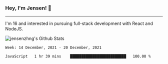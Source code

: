 ### Hey, I'm Jensen! 👋

---

I'm 16 and interested in pursuing full-stack development with React and NodeJS.

![jensenzhng's Github Stats](https://github-readme-stats.vercel.app/api?username=jensenzhng&theme=dark&show_icons=true&count_private=true&include_all_commits=true)

<!--START_SECTION:waka-->
```text
Week: 14 December, 2021 - 20 December, 2021

JavaScript   1 hr 39 mins    █████████████████████████   100.00 % 
```
<!--END_SECTION:waka-->
